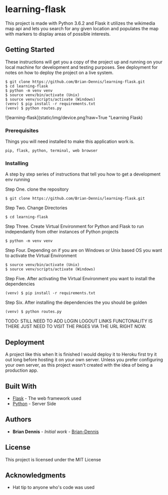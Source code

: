 # learning-flask

This project is made with Python 3.6.2 and Flask it utilizes the wikimedia map api and lets you search for 
any given location and populates the map with markers to display areas of possible interests.

## Getting Started

These instructions will get you a copy of the project up and running on your local machine for development and testing purposes. 
See deployment for notes on how to deploy the project on a live system.
```
$ git clone https://github.com/Brian-Dennis/learning-flask.git
$ cd learning-flask
$ python -m venv venv
$ source venv/bin/activate (Unix)
$ source venv/scripts/activate (Windows)
(venv) $ pip install -r requirements.txt
(venv) $ python routes.py
```
![learning-flask](static/img/device.png?raw=True "Learning Flask)

### Prerequisites

Things you will need installed to make this application work is.

```
pip, flask, python, terminal, web browser
```

### Installing

A step by step series of instructions that tell you how to get a development env running

Step One. clone the repository

```
$ git clone https://github.com/Brian-Dennis/learning-flask.git
```

Step Two. Change Directories

```
$ cd learning-flask
```

Step Three. Create Virtual Environment for Python and Flask to run independantly from other instances of Python projects
```
$ python -m venv venv
```

Step Four. Depending on if you are on Windows or Unix based OS you want to activate the Virtual Environment
```
$ source venv/bin/activate (Unix)
$ source venv/scripts/activate (Windows)
```

Step Five. After activating the Virtual Environment you want to install the dependencies
```
(venv) $ pip install -r requirements.txt
```

Step Six. After installing the dependencies the you should be golden
```
(venv) $ python routes.py
```

TODO: STILL NEED TO ADD LOGIN LOGOUT LINKS FUNCTONALITY IS THERE JUST NEED TO VISIT THE PAGES VIA THE URL RIGHT NOW.

## Deployment

A project like this when It is finished I would deploy it to Heroku first try it out long before hosting it on your own server.
Unless you prefer configuring your own server, as this project wasn't created with the idea of being a production app.

## Built With

* [Flask](http://flask.pocoo.org/extensions/) - The web framework used
* [Python](https://docs.python.org/3/) - Server Side

## Authors

* **Brian Dennis** - *Initial work* - [Brian-Dennis](https://github.com/Brian-Dennis)

## License

This project is licensed under the MIT License

## Acknowledgments

* Hat tip to anyone who's code was used
